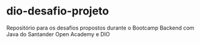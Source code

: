 # dio-desafio-projeto
Repositório para os desafios propostos durante o Bootcamp Backend com Java do Santander Open Academy e DIO
